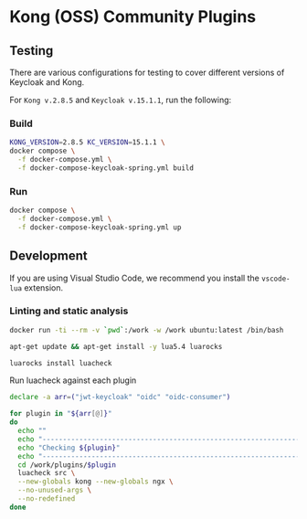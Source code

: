 # Kong (OSS) Community Plugins

## Testing

There are various configurations for testing to cover different versions of Keycloak and Kong.

For `Kong v.2.8.5` and `Keycloak v.15.1.1`, run the following:

### Build

```sh
KONG_VERSION=2.8.5 KC_VERSION=15.1.1 \
docker compose \
  -f docker-compose.yml \
  -f docker-compose-keycloak-spring.yml build
```

### Run

```sh
docker compose \
  -f docker-compose.yml \
  -f docker-compose-keycloak-spring.yml up
```

## Development

If you are using Visual Studio Code, we recommend you install the `vscode-lua` extension.

### Linting and static analysis

```sh
docker run -ti --rm -v `pwd`:/work -w /work ubuntu:latest /bin/bash

apt-get update && apt-get install -y lua5.4 luarocks

luarocks install luacheck

```

Run luacheck against each plugin

```sh
declare -a arr=("jwt-keycloak" "oidc" "oidc-consumer")

for plugin in "${arr[@]}"
do
  echo ""
  echo "---------------------------------------------------------------------"
  echo "Checking ${plugin}"
  echo "---------------------------------------------------------------------"
  cd /work/plugins/$plugin
  luacheck src \
  --new-globals kong --new-globals ngx \
  --no-unused-args \
  --no-redefined
done

```
